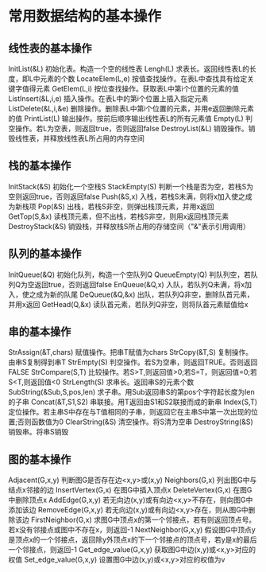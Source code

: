 # 常用数据结构的基本操作
## 线性表的基本操作
InitList(&L)                初始化表。构造一个空的线性表
Lengh(L)                    求表长。返回线性表L的长度，即L中元素的个数
LocateElem(L,e)             按值查找操作。在表L中查找具有给定关键字值得元素
GetElem(L,i)                按位查找操作。获取表L中第i个位置的元素的值
ListInsert(&L,i,e)          插入操作。在表L中的第i个位置上插入指定元素
ListDelete(&L,i,&e)         删除操作。删除表L中第i个位置的元素，并用e返回删除元素的值
PrintList(L)                输出操作。按前后顺序输出线性表L的所有元素值
Empty(L)                    判空操作。若L为空表，则返回true，否则返回false
DestroyList(&L)             销毁操作。销毁线性表，并释放线性表L所占用的内存空间

## 栈的基本操作
InitStack(&S)               初始化一个空栈S
StackEmpty(S)               判断一个栈是否为空，若栈S为空则返回true，否则返回false
Push(&S,x)                  入栈，若栈S未满，则将x加入使之成为新栈项
Pop(&S)                     出栈，若栈S非空，则弹出栈顶元素，并用x返回
GetTop(S,&x)                读栈顶元素，但不出栈，若栈S非空，则用x返回栈顶元素
DestroyStack(&S)            销毁栈，并释放栈S所占用的存储空间（"&"表示引用调用）

## 队列的基本操作
InitQueue(&Q)               初始化队列，构造一个空队列Q
QueueEmpty(Q)               判队列空，若队列Q为空返回true，否则返回false
EnQueue(&Q,x)               入队，若队列Q未满，将x加入，使之成为新的队尾
DeQueue(&Q,&x)              出队，若队列Q非空，删除队首元素，并用x返回
GetHead(Q,&x)               读队首元素，若队列Q非空，则将队首元素赋值给x

## 串的基本操作
StrAssign(&T,chars)         赋值操作。把串T赋值为chars
StrCopy(&T,S)               复制操作。由串S复制得到串T
StrEmpty(S)                 判空操作。若S为空串，则返回TRUE。否则返回FALSE
StrCompare(S,T)             比较操作。若S>T,则返回值>0;若S=T，则返回值=0;若S<T,则返回值<0
StrLength(S)                求串长。返回串S的元素个数
SubString(&Sub,S,pos,len)   求子串。用Sub返回串S的第pos个字符起长度为len的子串
Concat(&T,S1,S2)            串联接。用T返回由S1和S2联接而成的新串
Index(S,T)                  定位操作。若主串S中存在与T值相同的子串，则返回它在主串S中第一次出现的位置;否则函数值为0
ClearString(&S)             清空操作。将S清为空串
DestroyString(&S)           销毁串。将串S销毁

## 图的基本操作
Adjacent(G,x,y)             判断图G是否存在边<x,y>或(x,y)
Neighbors(G,x)              列出图G中与结点x邻接的边
InsertVertex(G,x)           在图G中插入顶点x
DeleteVertex(G,x)           在图G中删除顶点x
AddEdge(G,x,y)              若无向边(x,y)或有向边<x,y>不存在，则向图G中添加该边
RemoveEdge(G,x,y)           若无向边(x,y)或有向边<x,y>存在，则从图G中删除该边
FirstNeighbor(G,x)          求图G中顶点x的第一个邻接点，若有则返回顶点号。若x没有邻接点或图中不存在x，则返回-1
NextNeighbor(G,x,y)         假设图G中顶点y是顶点x的一个邻接点，返回除y外顶点x的下一个邻接点的顶点号，若y是x的最后一个邻接点，则返回-1
Get_edge_value(G,x,y)       获取图G中边(x,y)或<x,y>对应的权值
Set_edge_value(G,x,y)       设置图G中边(x,y)或<x,y>对应的权值为v